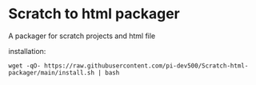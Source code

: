 # Scratch to html packager
A packager for scratch projects and html file

installation:
```
wget -qO- https://raw.githubusercontent.com/pi-dev500/Scratch-html-packager/main/install.sh | bash
```
